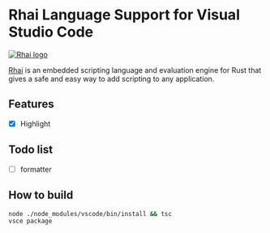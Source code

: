 Rhai Language Support for Visual Studio Code
===========================================

[![Rhai logo](https://rhai.rs/book/images/logo/rhai-banner-transparent-colour.svg)](https://rhai.rs)

[Rhai](https://rhai.rs) is an embedded scripting language and evaluation engine for Rust that gives
a safe and easy way to add scripting to any application.


Features
--------

- [x] Highlight


Todo list
---------

- [ ] formatter


How to build
------------

```sh
node ./node_modules/vscode/bin/install && tsc
vsce package
```
